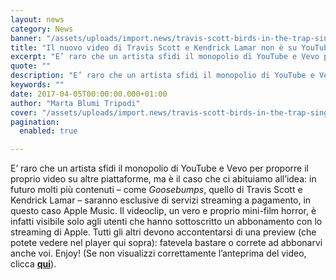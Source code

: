 ```yaml
---
layout: news
category: News
banner: "/assets/uploads/import.news/travis-scott-birds-in-the-trap-sing-mcknight.jpg"
title: "Il nuovo video di Travis Scott e Kendrick Lamar non è su YouTube: guarda qui l’anteprima"
excerpt: "E’ raro che un artista sfidi il monopolio di YouTube e Vevo per proporre il proprio video su altre piattaforme, ma è il caso che ci abituiamo all’idea: in futuro molti più contenuti – come Goosebumps, quello di Travis Scott e Kendrick Lamar – saranno esclusive di servizi streaming a pagamento, in questo caso Apple Music. [&hellip"
quote: ""
description: "E’ raro che un artista sfidi il monopolio di YouTube e Vevo per proporre il proprio video su altre piattaforme, ma è il caso che ci abituiamo all’idea: in futuro molti più contenuti – come Goosebumps, quello di Travis Scott e Kendrick Lamar – saranno esclusive di servizi streaming a pagamento, in questo caso Apple Music. [&hellip"
keywords: ""
date: 2017-04-05T00:00:00.000+01:00
author: "Marta Blumi Tripodi"
cover: "/assets/uploads/import.news/travis-scott-birds-in-the-trap-sing-mcknight.jpg"
pagination:
  enabled: true

---
```


E’ raro che un artista sfidi il monopolio di YouTube e Vevo per proporre il proprio video su altre piattaforme, ma è il caso che ci abituiamo all’idea: in futuro molti più contenuti – come _Goosebumps_, quello di Travis Scott e Kendrick Lamar – saranno esclusive di servizi streaming a pagamento, in questo caso Apple Music. Il videoclip, un vero e proprio mini-film horror, è infatti visibile solo agli utenti che hanno sottoscritto un abbonamento con lo streaming di Apple. Tutti gli altri devono accontentarsi di una preview (che potete vedere nel player qui sopra): fatevela bastare o correte ad abbonarvi anche voi. Enjoy! (Se non visualizzi correttamente l’anteprima del video, clicca [**qui**](https://itunes.apple.com/us/music-video/goosebumps-feat-kendrick-lamar/id1222098930)).